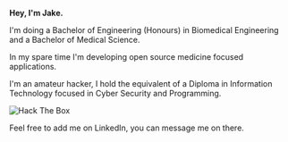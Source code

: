 **Hey, I'm Jake.**

I'm doing a Bachelor of Engineering (Honours) in Biomedical Engineering and a Bachelor of Medical Science.

In my spare time I'm developing open source medicine focused applications.

I'm an amateur hacker, I hold the equivalent of a Diploma in Information Technology focused in Cyber Security and Programming.

![Hack The Box](https://www.hackthebox.eu/badge/image/274312)

Feel free to add me on LinkedIn, you can message me on there. 
